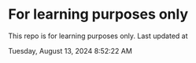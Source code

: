 # For learning purposes only
This repo is for learning purposes only.
Last updated at

Tuesday, August 13, 2024 8:52:22 AM

